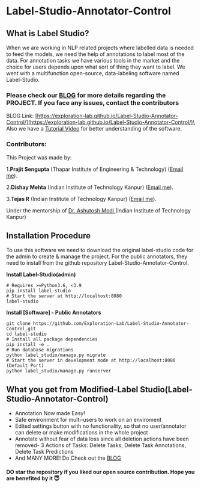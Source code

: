 # Label-Studio-Annotator-Control

## What is Label Studio?
When we are working in NLP related projects where labelled data is needed to feed the models, we need the help of annotations to label most of the data. For annotation tasks we have various tools in the market and the choice for users depends upon what sort of thing they want to label. We went with a multifunction open-source, data-labeling software named Label-Studio.

### Please check our [BLOG](https://exploration-lab.github.io/Label-Studio-Annotator-Control/) for more details regarding the PROJECT. If you face any issues, contact the contributors
BLOG Link: [https://exploration-lab.github.io/Label-Studio-Annotator-Control/](https://exploration-lab.github.io/Label-Studio-Annotator-Control/)\
Also we have a [Tutorial Video](https://drive.google.com/file/d/1sHGTmhcXgCzvOp9iUgVa6D8rOwb__7i9/view?usp=drivesdk) for better understanding of the software.

### Contributors:
This Project was made by:

1.**Prajit Sengupta** (Thapar Institute of Engineering & Technology) ([Email me](mailto:ratulsengupta8@gmail.com)).

2.**Dishay Mehta** (Indian Institute of Technology Kanpur) ([Email me](mailto:dishaym20@iitk.ac.in)).

3.**Tejas R** (Indian Institute of Technology Kanpur) ([Email me](mailto:tejasr20@iitk.ac.in)).

Under the mentorship of <a href="https://ashutosh-modi.github.io/"> Dr. Ashutosh Modi </a> (Indian Institute of Technology Kanpur)

## Installation Procedure
To use this software we need to download the original label-studio code for the admin to create & manage the project. For the public annotators, they need to install from the github repository Label-Studio-Annotator-Control.

**Install Label-Studio(admin)**
```
# Requires >=Python3.6, <3.9
pip install label-studio
# Start the server at http://localhost:8080
label-studio
```

**Install [Software] - Public Annotators**
```
git clone https://github.com/Exploration-Lab/Label-Studio-Annotator-Control.git
cd label-studio
# Install all package dependencies
pip install -e .
# Run database migrations
python label_studio/manage.py migrate
# Start the server in development mode at http://localhost:8080 (Default Port)
python label_studio/manage.py runserver
```

## What you get from Modified-Label Studio(Label-Studio-Annotator-Control)
- Annotation Now made Easy!
- Safe environment for multi-users to work on an enviroment
- Edited settings button with no functionality, so that no user/annotator can delete or make modifications in the whole project
- Annotate without fear of data loss since all deletion actions have been removed- 3 Actions of Tasks: Delete Tasks, Delete Task Annotations, Delete Task Predictions
- And MANY MORE! Do Check out the [BLOG](https://exploration-lab.github.io/Label-Studio-Annotator-Control/)

#### DO star the repository if you liked our open source contribution. Hope you are benefited by it :innocent:
